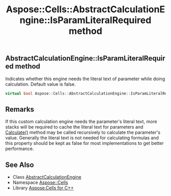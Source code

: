﻿---
title: Aspose::Cells::AbstractCalculationEngine::IsParamLiteralRequired method
linktitle: IsParamLiteralRequired
second_title: Aspose.Cells for C++ API Reference
description: 'Aspose::Cells::AbstractCalculationEngine::IsParamLiteralRequired method. Indicates whether this engine needs the literal text of parameter while doing calculation. Default value is false in C++.'
type: docs
weight: 200
url: /cpp/aspose.cells/abstractcalculationengine/isparamliteralrequired/
---
## AbstractCalculationEngine::IsParamLiteralRequired method


Indicates whether this engine needs the literal text of parameter while doing calculation. Default value is false.

```cpp
virtual bool Aspose::Cells::AbstractCalculationEngine::IsParamLiteralRequired()
```

## Remarks


If this custom calculation engine needs the parameter's literal text, more stacks will be required to cache the literal text for parameters and [Calculate()](../calculate/) method may be called recursively to calculate the parameter's value. Generally the literal text is not needed for calculating formulas and this property should be kept as false for most implementations to get better performance. 
## See Also

* Class [AbstractCalculationEngine](../)
* Namespace [Aspose::Cells](../../)
* Library [Aspose.Cells for C++](../../../)
